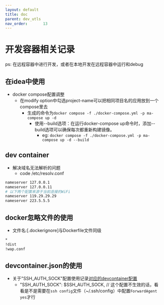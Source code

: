 ```yaml
---
layout: default
title: doc
parent: dev_utls
nav_order:       13
---
```


# 开发容器相关记录

ps: 在远程容器中进行开发，或者在本地开发在远程容器中运行和debug

## 在idea中使用

- docker compose配置调整
  - 在modify option中勾选project-name可以把相同项目名的应用放到一个compose里去
    - 生成的命令为`docker compose -f ./docker-compose.yml -p ma-compose up -d`
      - 使用--build选项：在运行docker-compose up命令时，添加--build选项可以确保每次都重新构建镜像。
        - eg: `docker compose -f ./docker-compose.yml -p ma-compose up -d --build`
  
## dev container

- 解决域名无法解析的问题
  - code /etc/resolv.conf

```bash
nameserver 127.0.0.1
nameserver 127.0.0.11
# 以下两个配置来源于当前连接的WiFi
nameserver 119.29.29.29
nameserver 223.5.5.5

```

## docker忽略文件的使用

- 文件名:[.dockerignore]与Dockerfile文件同级

```bash
*
!dist
!wap.conf

```

## devcontainer.json的使用

- 关于"SSH_AUTH_SOCK"配置使用记录[对应的devcontainer配置](./example/.devcontainer/devcontainer.json)
  - "SSH_AUTH_SOCK": $SSH_AUTH_SOCK, // 这个配置不生效的话，看看是不是需要在`ssh config`文件（~/.ssh/config）中配置`ForwardAgent yes`才行
  
